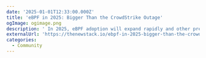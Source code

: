 ```yaml
---
date: '2025-01-01T12:33:00.000Z'
title: 'eBPF in 2025: Bigger Than the CrowdStrike Outage'
ogImage: ogimage.png
description: ' In 2025, eBPF adoption will expand rapidly and other predictions'
externalUrl: 'https://thenewstack.io/ebpf-in-2025-bigger-than-the-crowdstrike-outage/'
categories:
  - Community
---
```

